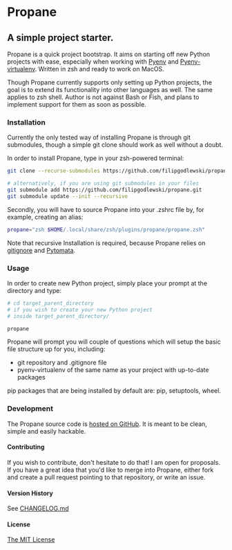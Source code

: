 # Propane

## A simple project starter.

Propane is a quick project bootstrap.
It aims on starting off new Python projects with ease, especially when
working with [Pyenv](https://github.com/pyenv/pyenv) and
[Pyenv-virtualenv](https://github.com/pyenv/pyenv-virtualenv).
Written in zsh and ready to work on MacOS.

Though Propane currently supports only setting up Python projects,
the goal is to extend its functionality into other languages as well.
The same applies to zsh shell. Author is not against Bash or Fish, and
plans to implement support for them as soon as possible.

### Installation

Currently the only tested way of installing Propane is through git submodules,
though a simple git clone should work as well without a doubt.

In order to install Propane, type in your zsh-powered terminal:

```zsh
git clone --recurse-submodules https://github.com/filipgodlewski/propane.git

# alternatively, if you are using git submodules in your files
git submodule add https://github.com/filipgodlewski/propane.git
git submodule update --init --recursive
```

Secondly, you will have to source Propane into your .zshrc file by,
for example, creating an alias:

```zsh
propane="zsh $HOME/.local/share/zsh/plugins/propane/propane.zsh"
```

Note that recursive Installation is required, because Propane relies on
[gitignore](https://github.com/github/gitignore) and
[Pytomata](https://github.com/filipgodlewski/pytomata).

### Usage

In order to create new Python project, simply place your prompt at
the directory and type:
```zsh
# cd target_parent_directory
# if you wish to create your new Python project
# inside target_parent_directory/

propane
```

Propane will prompt you will couple of questions which will setup
the basic file structure up for you, including:

* git repository and .gitignore file
* pyenv-virtualenv of the same name as your project with up-to-date packages

pip packages that are being installed by default are: pip, setuptools, wheel.

### Development

The Propane source code is
[hosted on GitHub](https://github.com/filipgodlewski/propane).
It is meant to be clean, simple and easily hackable.

#### Contributing

If you wish to contribute, don't hesitate to do that! I am open for proposals.
If you have a great idea that you'd like to merge into Propane,
either fork and create a pull request pointing to that repository, or
write an issue.

#### Version History

See [CHANGELOG.md](CHANGELOG.md)

#### License

[The MIT License](LICENSE)
